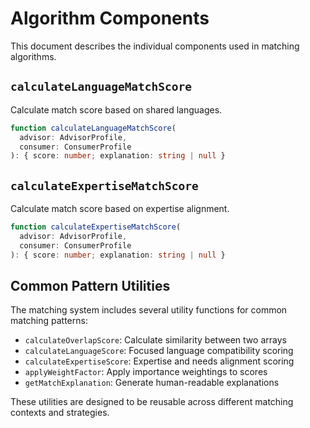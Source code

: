 
# Algorithm Components

This document describes the individual components used in matching algorithms.

## `calculateLanguageMatchScore`

Calculate match score based on shared languages.

```typescript
function calculateLanguageMatchScore(
  advisor: AdvisorProfile,
  consumer: ConsumerProfile
): { score: number; explanation: string | null }
```

## `calculateExpertiseMatchScore`

Calculate match score based on expertise alignment.

```typescript
function calculateExpertiseMatchScore(
  advisor: AdvisorProfile,
  consumer: ConsumerProfile
): { score: number; explanation: string | null }
```

## Common Pattern Utilities

The matching system includes several utility functions for common matching patterns:

- `calculateOverlapScore`: Calculate similarity between two arrays
- `calculateLanguageScore`: Focused language compatibility scoring
- `calculateExpertiseScore`: Expertise and needs alignment scoring
- `applyWeightFactor`: Apply importance weightings to scores
- `getMatchExplanation`: Generate human-readable explanations

These utilities are designed to be reusable across different matching contexts and strategies.

